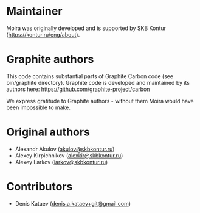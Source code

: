 # Maintainer
Moira was originally developed and is supported by SKB Kontur (https://kontur.ru/eng/about).

# Graphite authors
This code contains substantial parts of Graphite Carbon code (see bin/graphite directory).
Graphite code is developed and maintained by its authors here: https://github.com/graphite-project/carbon

We express gratitude to Graphite authors - without them Moira would have been impossible to make.

# Original authors
- Alexandr Akulov (akulov@skbkontur.ru)
- Alexey Kirpichnikov (alexkir@skbkontur.ru)
- Alexey Larkov (larkov@skbkontur.ru)

# Contributors
- Denis Kataev (denis.a.kataev+git@gmail.com)
